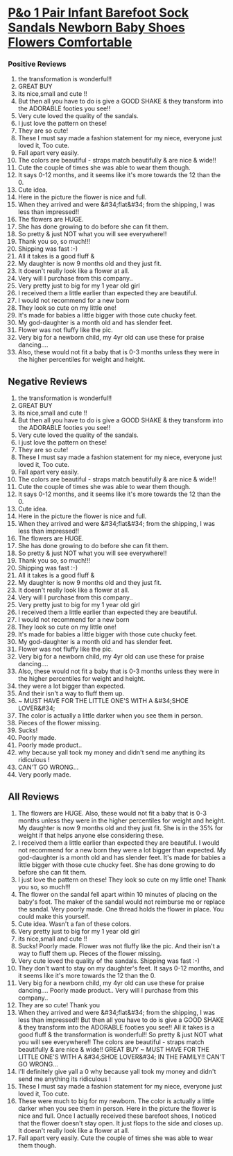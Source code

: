 # [P&amp;o 1 Pair Infant Barefoot Sock Sandals Newborn Baby Shoes Flowers Comfortable](https://products.checkmycream.com/products/Pando-1-Pair-Infant-Barefoot-Sock-Sandals-Newborn-Baby-Shoes-Flowers-Comfortable.html)

### Positive Reviews

<ol>
      <li>the transformation is wonderful!!  </li>
      <li>GREAT BUY</li>
      <li>its nice,small and cute !!</li>
      <li>But then all you have to do is give a GOOD SHAKE &amp; they transform into the ADORABLE footies you see!!  </li>
      <li>Very cute loved the quality of the sandals.</li>
      <li>I just love the pattern on these!</li>
      <li>They are so cute!</li>
      <li>These I must say made a fashion statement for my niece, everyone just loved it, Too cute.</li>
      <li>Fall apart very easily.</li>
      <li>The colors are beautiful - straps match beautifully &amp; are nice &amp; wide!!  </li>
      <li>Cute the couple of times she was able to wear them though.</li>
      <li>It says 0-12 months, and it seems like it&#x27;s more towards the 12 than the 0.</li>
      <li>Cute idea.</li>
      <li>Here in the picture the flower is nice and full.</li>
      <li>When they arrived and were &amp;#34;flat&amp;#34; from the shipping, I was less than impressed!!  </li>
      <li>The flowers are HUGE.  </li>
      <li>She has done growing to do before she can fit them.</li>
      <li>So pretty &amp; just NOT what you will see everywhere!!  </li>
      <li>Thank you so, so much!!!</li>
      <li>Shipping was fast :-)</li>
      <li>All it takes is a good fluff &amp;</li>
      <li>My daughter is now 9 months old and they just fit.  </li>
      <li>It doesn&#x27;t really look like a flower at all.</li>
      <li>Very will I purchase from this company..</li>
      <li>Very pretty just to big for my 1 year old girl</li>
      <li>I received them a little earlier than expected they are beautiful.</li>
      <li>I would not recommend for a new born</li>
      <li>They look so cute on my little one!</li>
      <li>It&#x27;s made for babies a little bigger with those cute chucky feet.</li>
      <li>My god-daughter is a month old and has slender feet.</li>
      <li>Flower was not fluffy like the pic.  </li>
      <li>Very big for a newborn child, my 4yr old can use these for praise dancing....</li>
      <li>Also, these would not fit a baby that is 0-3 months unless they were in the higher percentiles for weight and height.  </li>
</ol>


<h2>Negative Reviews</h2>
<ol>
<li> the transformation is wonderful!!  </li>
<li> GREAT BUY</li>
<li> its nice,small and cute !!</li>
<li> But then all you have to do is give a GOOD SHAKE &amp; they transform into the ADORABLE footies you see!!  </li>
<li> Very cute loved the quality of the sandals.</li>
<li> I just love the pattern on these!</li>
<li> They are so cute!</li>
<li> These I must say made a fashion statement for my niece, everyone just loved it, Too cute.</li>
<li> Fall apart very easily.</li>
<li> The colors are beautiful - straps match beautifully &amp; are nice &amp; wide!!  </li>
<li> Cute the couple of times she was able to wear them though.</li>
<li> It says 0-12 months, and it seems like it&#x27;s more towards the 12 than the 0.</li>
<li> Cute idea.</li>
<li> Here in the picture the flower is nice and full.</li>
<li> When they arrived and were &amp;#34;flat&amp;#34; from the shipping, I was less than impressed!!  </li>
<li> The flowers are HUGE.  </li>
<li> She has done growing to do before she can fit them.</li>
<li> So pretty &amp; just NOT what you will see everywhere!!  </li>
<li> Thank you so, so much!!!</li>
<li> Shipping was fast :-)</li>
<li> All it takes is a good fluff &amp;</li>
<li> My daughter is now 9 months old and they just fit.  </li>
<li> It doesn&#x27;t really look like a flower at all.</li>
<li> Very will I purchase from this company..</li>
<li> Very pretty just to big for my 1 year old girl</li>
<li> I received them a little earlier than expected they are beautiful.</li>
<li> I would not recommend for a new born</li>
<li> They look so cute on my little one!</li>
<li> It&#x27;s made for babies a little bigger with those cute chucky feet.</li>
<li> My god-daughter is a month old and has slender feet.</li>
<li> Flower was not fluffy like the pic.  </li>
<li> Very big for a newborn child, my 4yr old can use these for praise dancing....</li>
<li> Also, these would not fit a baby that is 0-3 months unless they were in the higher percentiles for weight and height.  </li>
<li> they were a lot bigger than expected.</li>
<li> And their isn&#x27;t a way to fluff them up.</li>
<li> ~ MUST HAVE FOR THE LITTLE ONE&#x27;S WITH A &amp;#34;SHOE LOVER&amp;#34;</li>
<li> The color is actually a little darker when you see them in person.</li>
<li> Pieces of the flower missing.</li>
<li> Sucks!  </li>
<li> Poorly made.  </li>
<li> Poorly made product..</li>
<li> why because yall took my money and didn&#x27;t send me anything its ridiculous !</li>
<li> CAN&#x27;T GO WRONG...</li>
<li> Very poorly made.  </li>
</ol>

<h2>All Reviews</h2>

<ol>
    <li> The flowers are HUGE.  Also, these would not fit a baby that is 0-3 months unless they were in the higher percentiles for weight and height.  My daughter is now 9 months old and they just fit.  She is in the 35% for weight if that helps anyone else considering these.</li>
    <li> I received them a little earlier than expected they are beautiful. I would not recommend for a new born they were a lot bigger than expected. My god-daughter is a month old and has slender feet. It&#x27;s made for babies a little bigger with those cute chucky feet. She has done growing to do before she can fit them.</li>
    <li> I just love the pattern on these! They look so cute on my little one! Thank you so, so much!!!</li>
    <li> The flower on the sandal fell apart within 10 minutes of placing on the baby&#x27;s foot.  The  maker of the sandal would not reimburse me or replace the sandal.  Very poorly made.  One thread holds the flower in place.  You could make this yourself.</li>
    <li> Cute idea. Wasn&#x27;t a fan of these colors.</li>
    <li> Very pretty just to big for my 1 year old girl</li>
    <li> its nice,small and cute !!</li>
    <li> Sucks!  Poorly made.  Flower was not fluffy like the pic.  And their isn&#x27;t a way to fluff them up. Pieces of the flower missing.</li>
    <li> Very cute loved the quality of the sandals. Shipping was fast :-)</li>
    <li> They don&#x27;t want to stay on my daughter&#x27;s feet. It says 0-12 months, and it seems like it&#x27;s more towards the 12 than the 0.</li>
    <li> Very big for a newborn child, my 4yr old can use these for praise dancing.... Poorly made product.. Very will I purchase from this company..</li>
    <li> They are so cute! Thank you</li>
    <li> When they arrived and were &amp;#34;flat&amp;#34; from the shipping, I was less than impressed!!  But then all you have to do is give a GOOD SHAKE &amp; they transform into the ADORABLE footies you see!!  All it takes is a good fluff &amp; the transformation is wonderful!!  So pretty &amp; just NOT what you will see everywhere!!  The colors are beautiful - straps match beautifully &amp; are nice &amp; wide!!  GREAT BUY ~ MUST HAVE FOR THE LITTLE ONE&#x27;S WITH A &amp;#34;SHOE LOVER&amp;#34; IN THE FAMILY!!  CAN&#x27;T GO WRONG...</li>
    <li> I&#x27;ll definitely give yall a 0 why because yall took my money and didn&#x27;t send me anything its ridiculous !</li>
    <li> These I must say made a fashion statement for my niece, everyone just loved it, Too cute.</li>
    <li> These were much to big for my newborn. The color is actually a little darker when you see them in person. Here in the picture the flower is nice and full. Once I actually received these barefoot shoes, I noticed that the flower doesn&#x27;t stay open. It just flops to the side and closes up. It doesn&#x27;t really look like a flower at all.</li>
    <li> Fall apart very easily. Cute the couple of times she was able to wear them though.</li>
</ol>




